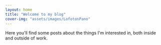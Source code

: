 ```yaml
---
layout: home
title: "Welcome to my blog"
cover-img: "assets/images/LofotonPano"
---
```

Here you'll find some posts about the things I'm interested in, both inside and outside of work.
